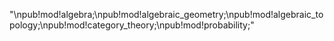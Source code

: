 "\npub!mod!algebra;\npub!mod!algebraic_geometry;\npub!mod!algebraic_topology;\npub!mod!category_theory;\npub!mod!probability;"